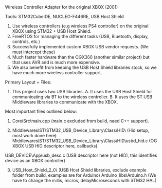 Wireless Controller Adapter for the original XBOX (2001)

Tools: STM32CubeIDE, NUCLEO-F446RE, USB Host Shield 

1. Use wireless controllers (e.g wireless PS4 controller) on the original XBOX using STM32 + USB Host Shield.
2. FreeRTOS for managing the different tasks (USB, Bluetooth, display, controls, etc.)
3. Successfully implemented custom XBOX USB vendor requests. (We must intercept these)
4. Much faster hardware than the OGX360 (another similar project) but that uses AVR and is much more expensive.
5. We also benefit from keeping the USB Host Shield libraries stock, so we have much more wireless controller support. 

Primary Layout + Files: 
1. This project uses two USB libraries.
       A. It uses the USB Host Shield for communicating via BT to the wireless controller.
       B. It uses the ST USB Middleware libraries to communicate with the XBOX.

Most important files outlined below:
1.    Core\Src\main.cpp (main.c excluded from build, need C++ support).

2.    Middlewares\ST\STM32_USB_Device_Library\Class\HID\ (Hid setup, most work done here)
       Middlewares\ST\STM32_USB_Device_Library\Class\HID\usbd_hid.c (OG XBOX USB HID descriptor here, callbacks)

USB_DEVICE\App\usb_desc.c (USB descriptor here (not HID), this identifies device as an XBOX controller) 

3.    USB_Host_Shield_2_0\ (USB Host Shield libraries, exclude example folder from build, examples are for Arduino)
       Arduino_libs\Arduino.h (We have to change the millis, micros, delayMicroseconds with STM32 HAL)

